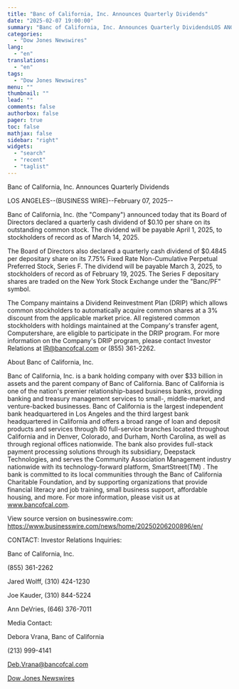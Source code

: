 ```yaml
---
title: "Banc of California, Inc. Announces Quarterly Dividends"
date: "2025-02-07 19:00:00"
summary: "Banc of California, Inc. Announces Quarterly DividendsLOS ANGELES--(BUSINESS WIRE)--February 07, 2025--Banc of California, Inc. (the \"Company\") announced today that its Board of Directors declared a quarterly cash dividend of $0.10 per share on its outstanding common stock. The dividend will be payable April 1, 2025, to stockholders of record as..."
categories:
  - "Dow Jones Newswires"
lang:
  - "en"
translations:
  - "en"
tags:
  - "Dow Jones Newswires"
menu: ""
thumbnail: ""
lead: ""
comments: false
authorbox: false
pager: true
toc: false
mathjax: false
sidebar: "right"
widgets:
  - "search"
  - "recent"
  - "taglist"
---
```


Banc of California, Inc. Announces Quarterly Dividends

LOS ANGELES--(BUSINESS WIRE)--February 07, 2025--

Banc of California, Inc. (the "Company") announced today that its Board of Directors declared a quarterly cash dividend of $0.10 per share on its outstanding common stock. The dividend will be payable April 1, 2025, to stockholders of record as of March 14, 2025.

The Board of Directors also declared a quarterly cash dividend of $0.4845 per depositary share on its 7.75% Fixed Rate Non-Cumulative Perpetual Preferred Stock, Series F. The dividend will be payable March 3, 2025, to stockholders of record as of February 19, 2025. The Series F depositary shares are traded on the New York Stock Exchange under the "Banc/PF" symbol.

The Company maintains a Dividend Reinvestment Plan (DRIP) which allows common stockholders to automatically acquire common shares at a 3% discount from the applicable market price. All registered common stockholders with holdings maintained at the Company's transfer agent, Computershare, are eligible to participate in the DRIP program. For more information on the Company's DRIP program, please contact Investor Relations at IR@bancofcal.com or (855) 361-2262.

About Banc of California, Inc.

Banc of California, Inc. is a bank holding company with over $33 billion in assets and the parent company of Banc of California. Banc of California is one of the nation's premier relationship-based business banks, providing banking and treasury management services to small-, middle-market, and venture-backed businesses. Banc of California is the largest independent bank headquartered in Los Angeles and the third largest bank headquartered in California and offers a broad range of loan and deposit products and services through 80 full-service branches located throughout California and in Denver, Colorado, and Durham, North Carolina, as well as through regional offices nationwide. The bank also provides full-stack payment processing solutions through its subsidiary, Deepstack Technologies, and serves the Community Association Management industry nationwide with its technology-forward platform, SmartStreet(TM) . The bank is committed to its local communities through the Banc of California Charitable Foundation, and by supporting organizations that provide financial literacy and job training, small business support, affordable housing, and more. For more information, please visit us at www.bancofcal.com.

View source version on businesswire.com: https://www.businesswire.com/news/home/20250206200896/en/

CONTACT: Investor Relations Inquiries:

Banc of California, Inc.

(855) 361-2262

Jared Wolff, (310) 424-1230

Joe Kauder, (310) 844-5224

Ann DeVries, (646) 376-7011

Media Contact:

Debora Vrana, Banc of California

(213) 999-4141

Deb.Vrana@bancofcal.com

[Dow Jones Newswires](https://www.tradingview.com/news/DJN_DN20250207004270:0/)
